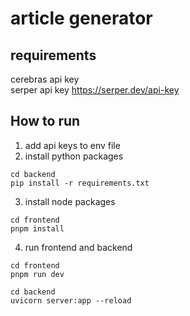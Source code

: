 # article generator

## requirements

cerebras api key  
serper api key https://serper.dev/api-key

## How to run

1. add api keys to env file
2. install python packages

```shell
cd backend
pip install -r requirements.txt
```

3. install node packages

```shell
cd frontend
pnpm install
```

4. run frontend and backend

```shell
cd frontend
pnpm run dev
```

```shell
cd backend
uvicorn server:app --reload
```
